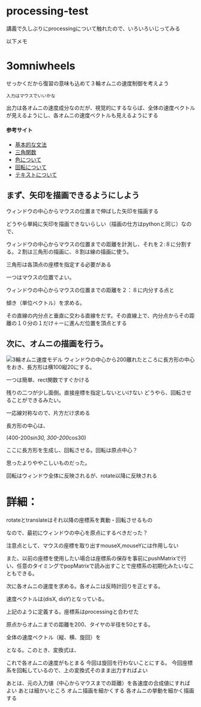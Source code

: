 # processing-test
講義で久しぶりにprocessingについて触れたので、いろいろいじってみる

以下メモ
# 3omniwheels
せっかくだから復習の意味も込めて３輪オムニの速度制御を考えよう

    入力はマウスでいいかな

出力は各オムニの速度成分なのだが、視覚的にするならば、全体の速度ベクトルが見えるようにし、各オムニの速度ベクトルも見えるようにする
#### 参考サイト

- [基本的な文法](https://qiita.com/yuichi92/items/1071deac965cd3801992)
- [三角関数](http://www.musashinodenpa.com/p5/index.php?pos=407)
- [色について](https://www.greenowl5.com/gprogram/processing/processing050.html)
- [回転について](http://9ryulabo.com/processing-learner/4-6.html)
- [テキストについて](https://www.d-improvement.jp/learning/processing/2011-b/03.html)

## まず、矢印を描画できるようにしよう

ウィンドウの中心からマウスの位置まで伸ばした矢印を描画する

どうやら単純に矢印を描画できないらしい（描画の仕方はpythonと同じ）なので、

ウィンドウの中心からマウスの位置までの距離を計測し、それを２:８に分割する。２割は三角形の描画に、８割は線の描画に使う。

三角形は各頂点の座標を指定する必要がある

一つはマウスの位置でよい。

ウィンドウの中心からマウスの位置までの距離を２：８に内分する点と

傾き（単位ベクトル）を求める。

その直線の内分点と垂直に交わる直線をだす。その直線上で、内分点からその距離の１０分の１だけ＋ーに進んだ位置を頂点とする

## 次に、オムニの描画を行う。
![3輪オムニ速度モデル](https://user-images.githubusercontent.com/63386375/174957257-642a75b9-f82c-43de-8e01-3e7eb50e0852.png)
ウィンドウの中心から200離れたところに長方形の中心をおき、長方形は横100縦20にする。

一つは簡単、rect関数ですぐかける

残りの二つが少し面倒。直接座標を指定しないといけない
どうやら、回転させることができるみたい。

一応線対称なので、片方だけ求める

長方形の中心は、

(400-200*sin30, 300-200*cos30)

ここに長方形を生成し、回転させる。回転は原点中心？

思ったよりややこしいものだった。

回転はウィンドウ全体に反映されるが、rotate以降に反映される

# 詳細：

rotateとtranslateはそれ以降の座標系を異動・回転させるもの

なので、最初にウィンドウの中心を原点にするべきだった？

注意点として、マウスの座標を取り出すmouseX,mouseYには作用しない

また、以前の座標を使用したい場合は座標系の保存を事前にpushMatrixで行い、任意のタイミングでpopMatrixで読み出すことで座標系の初期化みたいなこともできる。



次に各オムニの速度を求める。各オムニは反時計回りを正とする。

速度ベクトルは(disX, disY)となっている。



上記のように定義する。座標系はprocessingと合わせた

原点からオムニまでの距離を200、タイヤの半径を50とする。

全体の速度ベクトル（縦、横、旋回）を



となる。このとき、変換式は、



これで各オムニの速度がもとまる
今回は旋回を行わないことにする。
今回座標系を回転しているので、上の変換式そのまま出力すればよい

あとは、元の入力値（中心からマウスまでの距離）を各速度の合成値にすればよい
あとは細かいところ
オムニ描画を細かくする
各オムニの挙動を細かく描画する
